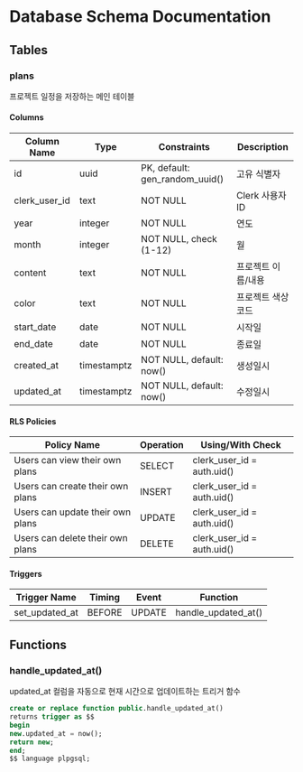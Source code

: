 # Database Schema Documentation

## Tables

### plans

프로젝트 일정을 저장하는 메인 테이블

#### Columns

| Column Name    | Type      | Constraints | Description |
|---------------|-----------|-------------|-------------|
| id            | uuid      | PK, default: gen_random_uuid() | 고유 식별자 |
| clerk_user_id | text      | NOT NULL    | Clerk 사용자 ID |
| year          | integer   | NOT NULL    | 연도 |
| month         | integer   | NOT NULL, check (1-12) | 월 |
| content       | text      | NOT NULL    | 프로젝트 이름/내용 |
| color         | text      | NOT NULL    | 프로젝트 색상 코드 |
| start_date    | date      | NOT NULL    | 시작일 |
| end_date      | date      | NOT NULL    | 종료일 |
| created_at    | timestamptz | NOT NULL, default: now() | 생성일시 |
| updated_at    | timestamptz | NOT NULL, default: now() | 수정일시 |

#### RLS Policies

| Policy Name | Operation | Using/With Check |
|------------|-----------|------------------|
| Users can view their own plans | SELECT | clerk_user_id = auth.uid() |
| Users can create their own plans | INSERT | clerk_user_id = auth.uid() |
| Users can update their own plans | UPDATE | clerk_user_id = auth.uid() |
| Users can delete their own plans | DELETE | clerk_user_id = auth.uid() |

#### Triggers

| Trigger Name | Timing | Event | Function |
|-------------|---------|--------|-----------|
| set_updated_at | BEFORE | UPDATE | handle_updated_at() |

## Functions

### handle_updated_at()

updated_at 컬럼을 자동으로 현재 시간으로 업데이트하는 트리거 함수

```sql
create or replace function public.handle_updated_at()
returns trigger as $$
begin
new.updated_at = now();
return new;
end;
$$ language plpgsql;
```